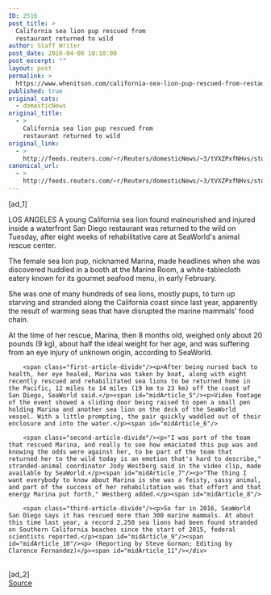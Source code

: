 ```yaml
---
ID: 2516
post_title: >
  California sea lion pup rescued from
  restaurant returned to wild
author: Staff Writer
post_date: 2016-04-06 10:18:08
post_excerpt: ""
layout: post
permalink: >
  https://www.whenitson.com/california-sea-lion-pup-rescued-from-restaurant-returned-to-wild/
published: true
original_cats:
  - domesticNews
original_title:
  - >
    California sea lion pup rescued from
    restaurant returned to wild
original_link:
  - >
    http://feeds.reuters.com/~r/Reuters/domesticNews/~3/tVXZPxfNHvs/story01.htm
canonical_url:
  - >
    http://feeds.reuters.com/~r/Reuters/domesticNews/~3/tVXZPxfNHvs/story01.htm
---
```

 [ad_1]
<br><div id="articleText">
<span id="midArticle_start"/>

<span id="midArticle_0"/><span class="focusParagraph" readability="5"><p><span class="articleLocation">LOS ANGELES</span> A young California sea lion found malnourished and injured inside a waterfront San Diego restaurant was returned to the wild on Tuesday, after eight weeks of rehabilitative care at SeaWorld's animal rescue center.</p></span><span id="midArticle_1"/><p>The female sea lion pup, nicknamed Marina, made headlines when she was discovered huddled in a booth at the Marine Room, a white-tablecloth eatery known for its gourmet seafood menu, in early February.</p><span id="midArticle_2"/><p>She was one of many hundreds of sea lions, mostly pups, to turn up starving and stranded along the California coast since last year, apparently the result of warming seas that have disrupted the marine mammals' food chain.</p><span id="midArticle_3"/><p>At the time of her rescue, Marina, then 8 months old, weighed only about 20 pounds (9 kg), about half the ideal weight for her age, and was suffering from an eye injury of unknown origin, according to SeaWorld.</p><span id="midArticle_4"/>
        
        <span class="first-article-divide"/><p>After being nursed back to health, her eye healed, Marina was taken by boat, along with eight recently rescued and rehabilitated sea lions to be returned home in the Pacific, 12 miles to 14 miles (19 km to 23 km) off the coast of San Diego, SeaWorld said.</p><span id="midArticle_5"/><p>Video footage of the event showed a sliding door being raised to open a small pen holding Marina and another sea lion on the deck of the SeaWorld vessel. With a little prompting, the pair quickly waddled out of their enclosure and into the water.</p><span id="midArticle_6"/>
        
        <span class="second-article-divide"/><p>"I was part of the team that rescued Marina, and really to see how emaciated this pup was and knowing the odds were against her, to be part of the team that returned her to the wild today is an emotion that's hard to describe," stranded-animal coordinator Jody Westberg said in the video clip, made available by SeaWorld.</p><span id="midArticle_7"/><p>"The thing I want everybody to know about Marina is she was a feisty, sassy animal, and part of the success of her rehabilitation was that effort and that energy Marina put forth," Westberg added.</p><span id="midArticle_8"/>
        
        <span class="third-article-divide"/><p>So far in 2016, SeaWorld San Diego says it has rescued more than 300 marine mammals. At about this time last year, a record 2,250 sea lions had been found stranded on Southern California beaches since the start of 2015, federal scientists reported.</p><span id="midArticle_9"/><span id="midArticle_10"/><p> (Reporting by Steve Gorman; Editing by Clarence Fernandez)</p><span id="midArticle_11"/></div>
<br>[ad_2]
<br><a href="http://feeds.reuters.com/~r/Reuters/domesticNews/~3/tVXZPxfNHvs/story01.htm">Source </a>